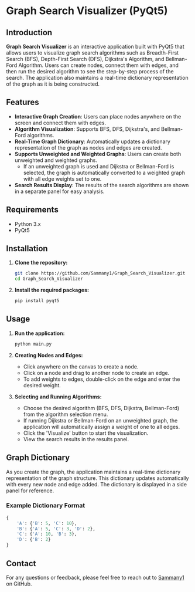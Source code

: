 # Graph Search Visualizer (PyQt5)

## Introduction

**Graph Search Visualizer** is an interactive application built with PyQt5 that allows users to visualize graph search algorithms such as Breadth-First Search (BFS), Depth-First Search (DFS), Dijkstra's Algorithm, and Bellman-Ford Algorithm. Users can create nodes, connect them with edges, and then run the desired algorithm to see the step-by-step process of the search. The application also maintains a real-time dictionary representation of the graph as it is being constructed.

## Features

- **Interactive Graph Creation**: Users can place nodes anywhere on the screen and connect them with edges.
- **Algorithm Visualization**: Supports BFS, DFS, Dijkstra's, and Bellman-Ford algorithms.
- **Real-Time Graph Dictionary**: Automatically updates a dictionary representation of the graph as nodes and edges are created.
- **Supports Unweighted and Weighted Graphs**: Users can create both unweighted and weighted graphs.
  - If an unweighted graph is used and Dijkstra or Bellman-Ford is selected, the graph is automatically converted to a weighted graph with all edge weights set to one.
- **Search Results Display**: The results of the search algorithms are shown in a separate panel for easy analysis.

## Requirements

- Python 3.x
- PyQt5

## Installation

1. **Clone the repository:**
    ```bash
    git clone https://github.com/Sammany1/Graph_Search_Visualizer.git
    cd Graph_Search_Visualizer
    ```

2. **Install the required packages:**
    ```bash
    pip install pyqt5
    ```

## Usage

1. **Run the application:**
    ```bash
    python main.py
    ```

2. **Creating Nodes and Edges:**
   - Click anywhere on the canvas to create a node.
   - Click on a node and drag to another node to create an edge.
   - To add weights to edges, double-click on the edge and enter the desired weight.

3. **Selecting and Running Algorithms:**
   - Choose the desired algorithm (BFS, DFS, Dijkstra, Bellman-Ford) from the algorithm selection menu.
   - If running Dijkstra or Bellman-Ford on an unweighted graph, the application will automatically assign a weight of one to all edges.
   - Click the 'Visualize' button to start the visualization.
   - View the search results in the results panel.

## Graph Dictionary

As you create the graph, the application maintains a real-time dictionary representation of the graph structure. This dictionary updates automatically with every new node and edge added. The dictionary is displayed in a side panel for reference.

### Example Dictionary Format

```python
{
    'A': {'B': 5, 'C': 10},
    'B': {'A': 5, 'C': 3, 'D': 2},
    'C': {'A': 10, 'B': 3},
    'D': {'B': 2}
}
```
## Contact

For any questions or feedback, please feel free to reach out to [Sammany1](https://github.com/Sammany1) on GitHub.
